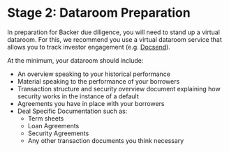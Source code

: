 # Stage 2: Dataroom Preparation

In preparation for Backer due diligence, you will need to stand up a virtual dataroom. For this, we recommend you use a virtual dataroom service that allows you to track investor engagement (e.g. [Docsend](https://docsend.com/)).

At the minimum, your dataroom should include:

* An overview speaking to your historical performance
* Material speaking to the performance of your borrowers
* Transaction structure and security overview document explaining how security works in the instance of a default
* Agreements you have in place with your borrowers
* Deal Specific Documentation such as:
  * Term sheets
  * Loan Agreements
  * Security Agreements
  * Any other transaction documents you think necessary
